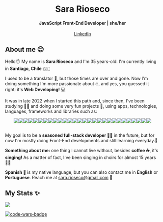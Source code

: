 <h1 align="center">Sara Rioseco</h1>
<h4 align="center"> JavaScript Front-End Developer | she/her </h4>
<p align="center"> 
  <a href="https://www.linkedin.com/in/sara-rioseco/?locale=en_US" target="_blank">LinkedIn</a>
</p>
<h2> About me 😊 </h2>
<p>Hello!✋ My name is <strong>Sara Rioseco</strong> and I'm 35 years-old. I'm currently living in <strong>Santiago, Chile </strong>🇨🇱</p>
<p>I used to be a translator 📖, but those times are over and gone. Now I'm doing something I'm more passionate about 🔥, and yes, you guessed it right: it's <strong>Web Developing!</strong> 💻</p>
<p>It was in late 2022 when I started this path and, since then, I've been studying 👩‍🎓 and doing some very fun projects 🚀, using apps, technologies, languages, frameworks and libraries such as:
  
<div display="flex" align="center">
<img src="https://img.shields.io/badge/html5-%23E34F26.svg?style=for-the-badge&logo=html5&logoColor=white" /><img src="https://img.shields.io/badge/css3-%231572B6.svg?style=for-the-badge&logo=css3&logoColor=white" /><img src="https://img.shields.io/badge/javascript-%23323330.svg?style=for-the-badge&logo=javascript&logoColor=%23F7DF1E" /><img src="https://img.shields.io/badge/markdown-%23000000.svg?style=for-the-badge&logo=markdown&logoColor=white" /><img src="https://img.shields.io/badge/bootstrap-%238511FA.svg?style=for-the-badge&logo=bootstrap&logoColor=white" /><img src="https://img.shields.io/badge/node.js-6DA55F?style=for-the-badge&logo=node.js&logoColor=white" /><img src="https://img.shields.io/badge/NPM-%23CB3837.svg?style=for-the-badge&logo=npm&logoColor=white" /><img src="https://img.shields.io/badge/react-%2320232a.svg?style=for-the-badge&logo=react&logoColor=%2361DAFB" /><img src="https://img.shields.io/badge/vite-%23646CFF.svg?style=for-the-badge&logo=vite&logoColor=white" /><img src="https://img.shields.io/badge/WordPress-%23117AC9.svg?style=for-the-badge&logo=WordPress&logoColor=white" /><img src="https://img.shields.io/badge/firebase-%23039BE5.svg?style=for-the-badge&logo=firebase" /><img src="https://img.shields.io/badge/github%20pages-121013?style=for-the-badge&logo=github&logoColor=white" /><img src="https://img.shields.io/badge/Render-%46E3B7.svg?style=for-the-badge&logo=render&logoColor=white" /><img src="https://img.shields.io/badge/vercel-%23000000.svg?style=for-the-badge&logo=vercel&logoColor=white" /><img src="https://img.shields.io/badge/-jest-%23C21325?style=for-the-badge&logo=jest&logoColor=white" /><img src="https://img.shields.io/badge/CodePen-white?style=for-the-badge&logo=codepen&logoColor=black" /><img src="https://img.shields.io/badge/Codesandbox-040404?style=for-the-badge&logo=codesandbox&logoColor=DBDBDB" /><img src="https://img.shields.io/badge/Visual%20Studio%20Code-0078d7.svg?style=for-the-badge&logo=visual-studio-code&logoColor=white" /><img src="https://img.shields.io/badge/Atom-%2366595C.svg?style=for-the-badge&logo=atom&logoColor=white" /><img src="https://img.shields.io/badge/adobe%20photoshop-%2331A8FF.svg?style=for-the-badge&logo=adobe%20photoshop&logoColor=white" /><img src="https://img.shields.io/badge/Adobe%20Audition-9999FF.svg?style=for-the-badge&logo=Adobe%20Audition&logoColor=white" /><img src="https://img.shields.io/badge/Adobe%20Lightroom-31A8FF.svg?style=for-the-badge&logo=Adobe%20Lightroom&logoColor=white" /><img src="https://img.shields.io/badge/Canva-%2300C4CC.svg?style=for-the-badge&logo=Canva&logoColor=white" /><img src="https://img.shields.io/badge/figma-%23F24E1E.svg?style=for-the-badge&logo=figma&logoColor=white" /><img src="https://img.shields.io/badge/Codecademy-FFF0E5?style=for-the-badge&logo=codecademy&logoColor=1F243A" /><img src="https://img.shields.io/badge/Coursera-%230056D2.svg?style=for-the-badge&logo=Coursera&logoColor=white" /><img src="https://img.shields.io/badge/Codewars-B1361E?style=for-the-badge&logo=codewars&logoColor=grey" /><img src="https://img.shields.io/badge/Exercism-009CAB?style=for-the-badge&logo=exercism&logoColor=white" /></div>
<br>
<p>My goal is to be a <strong>seasoned full-stack developer </strong> 👩‍💻 in the future, but for now I'm mostly doing Front-End developments and still learning everyday.🌱 </p>


<p><strong>Something about me:</strong> one thing I cannot live without, besides <strong>coffee ☕</strong>, it's <strong>singing!</strong> As a matter of fact, I've been singing in choirs for almost 15 years 👩‍🎤 </p> 


<p><strong>Spanish 💬</strong> is my native language, but you can also contact me in <strong>English</strong> or <strong>Portuguese</strong>. Reach me at <a href=mailto:sara.rioseco@gmail.com>sara.rioseco@gmail.com</a> 💌</p>

<h2> My Stats ✨ </h2>
<a href=https://git.io/streak-stats><img src=https://streak-stats.demolab.com?user=sara-rioseco&theme=dark&hide_border=true></a>

<a href=https://www.codewars.com/users/sara-rioseco/><img alt=code-wars-badge src=https://www.codewars.com/users/sara-rioseco/badges/large></a>
<!--
**sara-rioseco/sara-rioseco** is a ✨ _special_ ✨ repository because its `README.md` (this file) appears on your GitHub profile.

Here are some ideas to get you started:

- 🔭 I’m currently working on ...
- 🌱 I’m currently learning ...
- 👯 I’m looking to collaborate on ...
- 🤔 I’m looking for help with ...
- 💬 Ask me about ...
- 📫 How to reach me: ...
- 😄 Pronouns: ...
- ⚡ Fun fact: ...
-->
